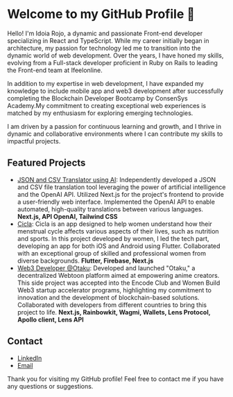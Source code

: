 # Welcome to my GitHub Profile 👋

Hello! I'm Idoia Rojo, a dynamic and passionate Front-end developer specializing in React and TypeScript. While my career initially began in architecture, my passion for technology led me to transition into the dynamic world of web development. Over the years, I have honed my skills, evolving from a Full-stack developer proficient in Ruby on Rails to leading the Front-end team at Ifeelonline.

In addition to my expertise in web development, I have expanded my knowledge to include mobile app and web3 development after successfully completing the Blockchain Developer Bootcamp by ConsenSys Academy.My commitment to creating exceptional web experiences is matched by my enthusiasm for exploring emerging technologies.

I am driven by a passion for continuous learning and growth, and I thrive in dynamic and collaborative environments where I can contribute my skills to impactful projects.

## Featured Projects

- [JSON and CSV Translator using AI](link): Independently developed a JSON and CSV file translation tool leveraging the power of artificial intelligence and the OpenAI API. Utilized Next.js for the project's frontend to provide a user-friendly web interface. Implemented the OpenAI API to enable automated, high-quality translations between various languages.
  **Next.js, API OpenAI, Tailwind CSS**
- [Cicla](link): Cicla is an app designed to help women understand how their menstrual cycle affects various aspects of their lives, such as nutrition and sports. In this project developed by women, I led the tech part, developing an app for both iOS and Android using Flutter. Collaborated with an exceptional group of skilled and professional women from diverse backgrounds.
  **Flutter, Firebase, Next.js**
- [Web3 Developer @Otaku](link): Developed and launched "Otaku," a decentralized Webtoon platform aimed at empowering anime creators. This side project was accepted into the Encode Club and Women Build Web3 startup accelerator programs, highlighting my commitment to innovation and the development of blockchain-based solutions. Collaborated with developers from different countries to bring this project to life.
  **Next.js, Rainbowkit, Wagmi, Wallets, Lens Protocol, Apollo client, Lens API**

## Contact

- [LinkedIn](https://www.linkedin.com/in/idoia-rojo-l%C3%A1zaro-8953a9a4/)
- [Email](rojolazaro.idoia@gmail.com)

 Thank you for visiting my GitHub profile! Feel free to contact me if you have any questions or suggestions.

<!--
**IdoiaRojoLazaro/IdoiaRojoLazaro** is a ✨ _special_ ✨ repository because its `README.md` (this file) appears on your GitHub profile.

Here are some ideas to get you started:

- 🔭 I’m currently working on ...
- 🌱 I’m currently learning ...
- 👯 I’m looking to collaborate on ...
- 🤔 I’m looking for help with ...
- 💬 Ask me about ...
- 📫 How to reach me: ...
- 😄 Pronouns: ...
- ⚡ Fun fact: ...
-->

